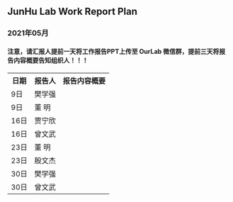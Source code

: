 
## JunHu Lab Work Report Plan

### 2021年05月



#### 注意，请汇报人提前一天将工作报告PPT上传至 OurLab 微信群，提前三天将报告内容概要告知组织人！！！
<html>
<body>

<table>
  <tr>
    <th>日期</th>
    <th>报告人</th>
    <th>报告内容概要</th>    
  </tr>
  
  
  
   <tr>
    <td>9日</td>
    <td>樊学强</td>
    <td></td>
  </tr>
  <tr>
    <td>9日</td>
    <td>董  明</td>
    <td></td>
  </tr>

  
  <tr>
    <td>16日</td>
    <td>贾宁欣</td>
    <td></td>
  </tr>
  
  <tr>
    <td>16日</td>
    <td>曾文武</td>
    <td></td>
  </tr>
  <tr>
    <td>23日</td>
    <td>董  明</td>
    <td></td>
  </tr>
   <tr>
    <td>23日</td>
    <td>殷文杰</td>
    <td></td>
  </tr>
  
  <tr>
    <td>30日</td>
    <td>樊学强</td>
    <td></td>
  </tr>
   <tr>
    <td>30日</td>
    <td>曾文武</td>
    <td></td>
  </tr>


  
  
</table>
</body>
</html>

